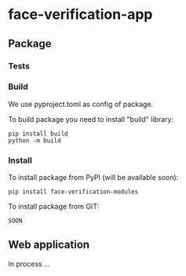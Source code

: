 # face-verification-app

## Package

### Tests

### Build

We use pyproject.toml as config of package.

To build package you need to install "build" library:
```
pip install build
python -m build
```

### Install

To install package from PyPI (will be available soon):
```
pip install face-verification-modules
```

To install package from GIT:
```
SOON
```

## Web application

In process ...
